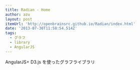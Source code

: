```yaml
---
title: Radian - Home
author: azu
layout: post
itemUrl: 'http://openbrainsrc.github.io/Radian/index.html'
date: '2013-07-30T11:58:54.514Z'
tags:
  - グラフ
  - library
  - AngularJS
---
```

AngularJS+ D3.js を使ったグラフライブラリ
